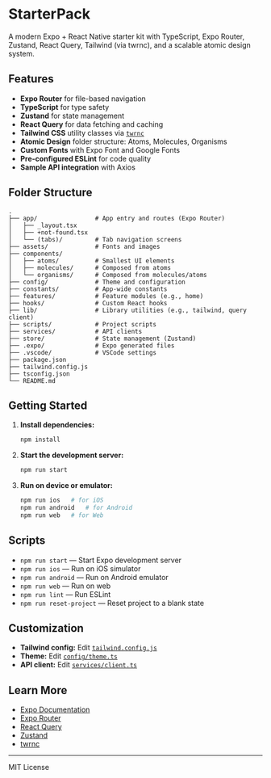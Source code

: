 # StarterPack

A modern Expo + React Native starter kit with TypeScript, Expo Router, Zustand, React Query, Tailwind (via twrnc), and a scalable atomic design system.

## Features

- **Expo Router** for file-based navigation
- **TypeScript** for type safety
- **Zustand** for state management
- **React Query** for data fetching and caching
- **Tailwind CSS** utility classes via [`twrnc`](https://github.com/jaredh159/tailwind-rn)
- **Atomic Design** folder structure: Atoms, Molecules, Organisms
- **Custom Fonts** with Expo Font and Google Fonts
- **Pre-configured ESLint** for code quality
- **Sample API integration** with Axios

## Folder Structure

```
.
├── app/                # App entry and routes (Expo Router)
│   ├── _layout.tsx
│   ├── +not-found.tsx
│   └── (tabs)/         # Tab navigation screens
├── assets/             # Fonts and images
├── components/
│   ├── atoms/          # Smallest UI elements
│   ├── molecules/      # Composed from atoms
│   └── organisms/      # Composed from molecules/atoms
├── config/             # Theme and configuration
├── constants/          # App-wide constants
├── features/           # Feature modules (e.g., home)
├── hooks/              # Custom React hooks
├── lib/                # Library utilities (e.g., tailwind, query client)
├── scripts/            # Project scripts
├── services/           # API clients
├── store/              # State management (Zustand)
├── .expo/              # Expo generated files
├── .vscode/            # VSCode settings
├── package.json
├── tailwind.config.js
├── tsconfig.json
└── README.md
```

## Getting Started

1. **Install dependencies:**
   ```sh
   npm install
   ```
2. **Start the development server:**
   ```sh
   npm run start
   ```
3. **Run on device or emulator:**
   ```sh
   npm run ios   # for iOS
   npm run android   # for Android
   npm run web   # for Web
   ```

## Scripts

- `npm run start` — Start Expo development server
- `npm run ios` — Run on iOS simulator
- `npm run android` — Run on Android emulator
- `npm run web` — Run on web
- `npm run lint` — Run ESLint
- `npm run reset-project` — Reset project to a blank state

## Customization

- **Tailwind config:** Edit [`tailwind.config.js`](tailwind.config.js)
- **Theme:** Edit [`config/theme.ts`](config/theme.ts)
- **API client:** Edit [`services/client.ts`](services/client.ts)

## Learn More

- [Expo Documentation](https://docs.expo.dev/)
- [Expo Router](https://expo.github.io/router/docs)
- [React Query](https://tanstack.com/query/latest)
- [Zustand](https://docs.pmnd.rs/zustand/getting-started/introduction)
- [twrnc](https://github.com/jaredh159/tailwind-rn)

---

MIT License
